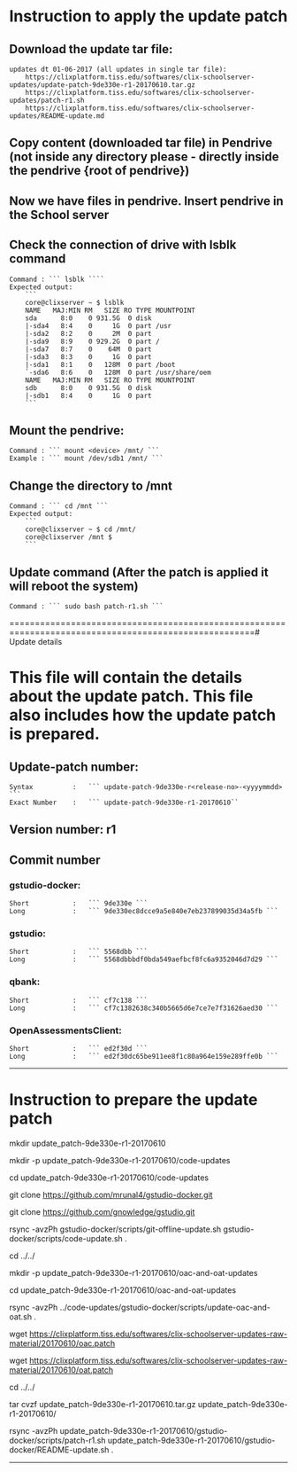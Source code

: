 
# Instruction to apply the update patch

## Download the update tar file:
	
	updates dt 01-06-2017 (all updates in single tar file):
		https://clixplatform.tiss.edu/softwares/clix-schoolserver-updates/update-patch-9de330e-r1-20170610.tar.gz
		https://clixplatform.tiss.edu/softwares/clix-schoolserver-updates/patch-r1.sh
		https://clixplatform.tiss.edu/softwares/clix-schoolserver-updates/README-update.md




## Copy content (downloaded tar file) in Pendrive (not inside any directory please - directly inside the pendrive {root of pendrive})

## Now we have files in pendrive. Insert pendrive in the School server

## Check the connection of drive with lsblk command
	Command : ``` lsblk ````
	Expected output:
		```
		core@clixserver ~ $ lsblk 
		NAME   MAJ:MIN RM   SIZE RO TYPE MOUNTPOINT
		sda      8:0    0 931.5G  0 disk 
		|-sda4   8:4    0     1G  0 part /usr
		|-sda2   8:2    0     2M  0 part 
		|-sda9   8:9    0 929.2G  0 part /
		|-sda7   8:7    0    64M  0 part 
		|-sda3   8:3    0     1G  0 part 
		|-sda1   8:1    0   128M  0 part /boot
		`-sda6   8:6    0   128M  0 part /usr/share/oem
		NAME   MAJ:MIN RM   SIZE RO TYPE MOUNTPOINT
		sdb      8:0    0 931.5G  0 disk 
		|-sdb1   8:4    0     1G  0 part 
		```

## Mount the pendrive:
	Command : ``` mount <device> /mnt/ ```
	Example : ``` mount /dev/sdb1 /mnt/ ```

## Change the directory to /mnt
	Command : ``` cd /mnt ```
	Expected output:
		```
		core@clixserver ~ $ cd /mnt/
		core@clixserver /mnt $ 
		```


## Update command			(After the patch is applied it will reboot the system)
	Command : ``` sudo bash patch-r1.sh ```


======================================================================================================# Update details


# This file will contain the details about the update patch. This file also includes how the update patch is prepared.


## Update-patch number: 
	Syntax  		: 	``` update-patch-9de330e-r<release-no>-<yyyymmdd> ```
	Exact Number 	: 	``` update-patch-9de330e-r1-20170610``

## Version number: r1

## Commit number
### gstudio-docker:
	Short			:	``` 9de330e ```
	Long			: 	``` 9de330ec8dcce9a5e840e7eb237899035d34a5fb ```

### gstudio: 
	Short			:	``` 5568dbb ```
	Long			: 	``` 5568dbbbdf0bda549aefbcf8fc6a9352046d7d29 ```

### qbank:
	Short			:	``` cf7c138 ```
	Long			: 	``` cf7c1382638c340b5665d6e7ce7e7f31626aed30 ```

### OpenAssessmentsClient:
	Short			:	``` ed2f30d ```
	Long			: 	``` ed2f30dc65be911ee8f1c80a964e159e289ffe0b ```


------------------------------------------------------------------------------------------------------


# Instruction to prepare the update patch

mkdir update_patch-9de330e-r1-20170610

mkdir -p update_patch-9de330e-r1-20170610/code-updates

cd update_patch-9de330e-r1-20170610/code-updates

git clone https://github.com/mrunal4/gstudio-docker.git

git clone https://github.com/gnowledge/gstudio.git

rsync -avzPh gstudio-docker/scripts/git-offline-update.sh gstudio-docker/scripts/code-update.sh .

cd ../../


mkdir -p update_patch-9de330e-r1-20170610/oac-and-oat-updates

cd update_patch-9de330e-r1-20170610/oac-and-oat-updates

rsync -avzPh ../code-updates/gstudio-docker/scripts/update-oac-and-oat.sh .

wget https://clixplatform.tiss.edu/softwares/clix-schoolserver-updates-raw-material/20170610/oac.patch

wget https://clixplatform.tiss.edu/softwares/clix-schoolserver-updates-raw-material/20170610/oat.patch

cd ../../

tar cvzf update_patch-9de330e-r1-20170610.tar.gz update_patch-9de330e-r1-20170610/

rsync -avzPh update_patch-9de330e-r1-20170610/gstudio-docker/scripts/patch-r1.sh update_patch-9de330e-r1-20170610/gstudio-docker/README-update.sh .

------------------------------------------------------------------------------------------------------

